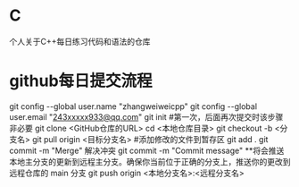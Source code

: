 # C
个人关于C++每日练习代码和语法的仓库

# github每日提交流程
git config --global user.name "zhangweiweicpp"
git config --global user.email "243xxxxx933@qq.com"
git init
#第一次，后面再次提交时该步骤非必要
git clone <GitHub仓库的URL>
cd <本地仓库目录>
git checkout -b <分支名>
git pull origin <目标分支名>
#添加修改的文件到暂存区
git add .
git commit -m "Merge"
解决冲突
git commit -m "Commit message"
**将会推送本地主分支的更新到远程主分支。确保你当前位于正确的分支上，推送你的更改到远程仓库的 main 分支
git push origin <本地分支名>:<远程分支名>
